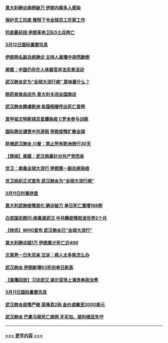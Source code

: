 #### [意大利确诊病例破万 伊朗内阁多人感染](../pages/prog202/a102798155.md?t=03130102) 
#### [保护员工抗疫 推特下令全球员工在家工作](../pages/prog202/a102798053.md?t=03130102) 
#### [抗疫最前线 伊朗革命卫队5士兵阵亡](../pages/prog202/a102798033.md?t=03130102) 
#### [3月12日国际重要讯息](../pages/prog202/a102797939.md?t=03130102) 
#### [伊朗两名副总统确诊 主持人直播中突然跪倒](../pages/prog202/a102797898.md?t=03130102) 
#### [美媒：中国仍存在人体器官非法买卖活动](../pages/prog202/a102797745.md?t=03130102) 
#### [武汉肺炎定为“全球大流行病” 意味着什么？](../pages/prog202/a102797736.md?t=03130102) 
#### [除药局食品店外 意大利关闭全国商店](../pages/prog202/a102797725.md?t=03130102) 
#### [武汉肺炎肆虐欧洲 各国相继传出死亡首例](../pages/prog202/a102797718.md?t=03130102) 
#### [意甲祖文特斯球员首爆染疫 C罗未参与训练](../pages/prog202/a102797708.md?t=03130102) 
#### [国际舆论谴责中共造假 导致疫情扩散全球](../pages/prog202/a102797692.md?t=03130102) 
#### [防堵武汉肺炎 川普：禁止所有欧洲旅行30天](../pages/prog202/a102797681.md?t=03130102) 
#### [【禁闻】美媒：武汉病毒针对共产党而来](../pages/prog202/a102797618.md?t=03130102) 
#### [世卫：病毒全球大流行 伊朗第一副总统染疫](../pages/prog202/a102797579.md?t=03130102) 
#### [世卫组织正式宣布 武汉肺炎为“全球大流行病”](../pages/prog202/a102797475.md?t=03130102) 
#### [3月11日时事拼盘](../pages/prog202/a102797476.md?t=03130102) 
#### [意大利武肺疫情恶化 确诊破万 单日死亡激增168例](../pages/prog202/a102797393.md?t=03130102) 
#### [白宫国安顾问:病毒源武汉 中共瞒疫情耽误世界2个月](../pages/prog202/a102797433.md?t=03130102) 
#### [【快讯】WHO宣布 武汉肺炎已“全球大流行”](../pages/prog202/a102797429.md?t=03130102) 
#### [意大利确诊超1万 伊朗累计死亡近400](../pages/prog202/a102797341.md?t=03130102) 
#### [北意男一日失双亲 泣诉：病人太多能怎么办](../pages/prog202/a102797295.md?t=03130102) 
#### [武汉肺炎 伊朗新增63死创单日新高](../pages/prog202/a102797268.md?t=03130102) 
#### [【直播回放】习访武汉 湖北官场上演连串政治秀](../pages/prog202/a102797105.md?t=03130102) 
#### [3月11日国际重要讯息](../pages/prog202/a102797161.md?t=03130102) 
#### [武汉肺炎疫情严峻 英降息2码 金价或飙至2000美元](../pages/prog202/a102797092.md?t=03130102) 
#### [武汉肺炎 巴拿马报死亡病例 牙买加、玻利维亚失守](../pages/prog202/a102797062.md?t=03130102) 

----
#### [ >>> 更早内容 <<< ](../indexes/prog202-earlier.md)
